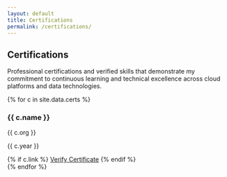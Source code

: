 ```yaml
---
layout: default
title: Certifications
permalink: /certifications/
---
```


<div class="container">
  <!-- Page Header -->
  <section class="section-header animate-fade-up">
    <h1 class="section-title">Certifications</h1>
    <p class="section-subtitle">
      Professional certifications and verified skills that demonstrate my commitment to 
      continuous learning and technical excellence across cloud platforms and data technologies.
    </p>
  </section>

  <!-- Certifications Grid -->
  <section class="certifications-grid animate-fade-up" style="animation-delay: 0.2s">
    {% for c in site.data.certs %}
      <div class="certification-card card">
        <h3>{{ c.name }}</h3>
        <p class="cert-org">{{ c.org }}</p>
        <p class="cert-year">{{ c.year }}</p>
        {% if c.link %}
          <a href="{{ c.link }}" target="_blank" class="btn btn-secondary">Verify Certificate</a>
        {% endif %}
      </div>
    {% endfor %}
  </section>
</div>
